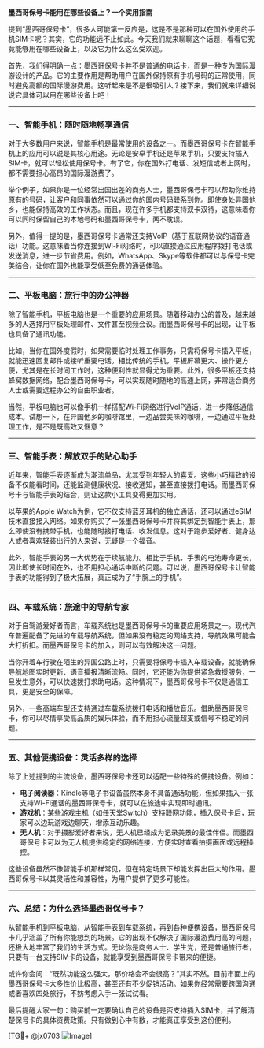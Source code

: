 **墨西哥保号卡能用在哪些设备上？一个实用指南**

提到“墨西哥保号卡”，很多人可能第一反应是，这是不是那种可以在国外使用的手机SIM卡呢？其实，它的功能远不止如此。今天我们就来聊聊这个话题，看看它究竟能够用在哪些设备上，以及它为什么这么受欢迎。

首先，我们得明确一点：墨西哥保号卡并不是普通的电话卡，而是一种专为国际漫游设计的产品。它的主要作用是帮助用户在国外保持原有手机号码的正常使用，同时避免高额的国际漫游费用。这听起来是不是很吸引人？接下来，我们就来详细说说它具体可以用在哪些设备上吧！

---

### **一、智能手机：随时随地畅享通信**
对于大多数用户来说，智能手机是最常使用的设备之一。而墨西哥保号卡在智能手机上的应用可以说是其核心用途。无论是安卓手机还是苹果手机，只要支持插入SIM卡，就可以轻松使用保号卡。有了它，你在国外打电话、发短信或者上网时，都不需要担心高昂的国际漫游费了。

举个例子，如果你是一位经常出国出差的商务人士，墨西哥保号卡可以帮助你维持原有的号码，让客户和同事依然可以通过你的国内号码联系到你。即使身处异国他乡，也能保持高效的工作状态。而且，现在许多手机都支持双卡双待，这意味着你可以同时保留自己的本地号码和墨西哥保号卡，两不耽误。

另外，值得一提的是，墨西哥保号卡通常还支持VoIP（基于互联网协议的语音通话）功能。这意味着当你连接到Wi-Fi网络时，可以直接通过应用程序拨打电话或发送消息，进一步节省费用。例如，WhatsApp、Skype等软件都可以与保号卡完美结合，让你在国外也能享受低至免费的通话体验。

---

### **二、平板电脑：旅行中的办公神器**
除了智能手机，平板电脑也是一个重要的应用场景。随着移动办公的普及，越来越多的人选择用平板处理邮件、文件甚至视频会议。而墨西哥保号卡的出现，让平板也具备了通讯功能。

比如，当你在国外度假时，如果需要临时处理工作事务，只需将保号卡插入平板，就能迅速回复邮件或接听重要电话。相比传统的手机，平板屏幕更大、操作更方便，尤其是在长时间工作时，这种便利性就显得尤为重要。此外，很多平板还支持蜂窝数据网络，配合墨西哥保号卡，可以实现随时随地的高速上网，非常适合商务人士或需要远程办公的自由职业者。

当然，平板电脑也可以像手机一样搭配Wi-Fi网络进行VoIP通话，进一步降低通信成本。试想一下，在异国他乡的咖啡馆里，一边品尝美味的咖啡，一边通过平板处理工作，是不是既高效又惬意？

---

### **三、智能手表：解放双手的贴心助手**
近年来，智能手表逐渐成为潮流单品，尤其受到年轻人的喜爱。这些小巧精致的设备不仅能看时间，还能监测健康状况、接收通知，甚至直接拨打电话。而墨西哥保号卡与智能手表的结合，则让这款小工具变得更加实用。

以苹果的Apple Watch为例，它不仅支持蓝牙耳机的独立通话，还可以通过eSIM技术直接接入网络。如果你购买了一张墨西哥保号卡并将其绑定到智能手表上，那么即使没有携带手机，也能随时接打电话、收发信息。这对于跑步爱好者、健身达人或者喜欢轻装出行的人来说，无疑是一个福音。

此外，智能手表的另一大优势在于续航能力。相比于手机，手表的电池寿命更长，因此即使长时间在外，也不用担心通话中断的问题。可以说，墨西哥保号卡让智能手表的功能得到了极大拓展，真正成为了“手腕上的手机”。

---

### **四、车载系统：旅途中的导航专家**
对于自驾游爱好者而言，车载系统也是墨西哥保号卡的重要应用场景之一。现代汽车普遍配备了先进的车载导航系统，但如果没有稳定的网络支持，导航效果可能会大打折扣。而墨西哥保号卡的加入，则可以有效解决这一问题。

当你开着车行驶在陌生的异国公路上时，只需要将保号卡插入车载设备，就能确保导航地图实时更新、语音播报清晰流畅。同时，它还能为你提供紧急救援服务，一旦发生意外，可以快速拨打求助电话。这种情况下，墨西哥保号卡不仅是通信工具，更是安全的保障。

另外，一些高端车型还支持通过车载系统拨打电话和播放音乐。借助墨西哥保号卡，你可以尽情享受高品质的娱乐体验，而不用担心流量超支或信号不稳定的问题。

---

### **五、其他便携设备：灵活多样的选择**
除了上述提到的主流设备，墨西哥保号卡还可以适配一些特殊的便携设备。例如：

- **电子阅读器**：Kindle等电子书设备虽然本身不具备通话功能，但如果插入一张支持Wi-Fi通话的墨西哥保号卡，就可以在旅途中实现即时通讯。
- **游戏机**：某些游戏主机（如任天堂Switch）支持联网功能，插入保号卡后，玩家可以边玩游戏边聊天，增添互动乐趣。
- **无人机**：对于摄影爱好者来说，无人机已经成为记录美景的最佳伴侣。而墨西哥保号卡可以为无人机提供稳定的网络连接，方便实时查看拍摄画面或远程操控。

这些设备虽然不像智能手机那样常见，但在特定场景下却能发挥出巨大的作用。墨西哥保号卡以其灵活性和兼容性，为用户提供了更多可能性。

---

### **六、总结：为什么选择墨西哥保号卡？**
从智能手机到平板电脑，从智能手表到车载系统，再到各种便携设备，墨西哥保号卡几乎涵盖了所有你能想到的场景。它的出现不仅解决了国际漫游费用高的问题，还极大地丰富了我们的生活方式。无论你是商务人士、学生党，还是普通旅行者，只要有一台支持SIM卡的设备，就能享受到墨西哥保号卡带来的便捷。

或许你会问：“既然功能这么强大，那价格会不会很高？”其实不然。目前市面上的墨西哥保号卡大多性价比极高，甚至还有不少促销活动。如果你经常需要跨国沟通或者喜欢四处旅行，不妨考虑入手一张试试看。

最后提醒大家一句：购买前一定要确认自己的设备是否支持插入SIM卡，并了解清楚保号卡的具体资费政策。只有做到心中有数，才能真正享受到这份便利。

[TG💪+ @jx0703 ![Image](https://github.com/user-attachments/assets/dbca1d08-cadb-493c-b0ec-ad6f7a83f270)]